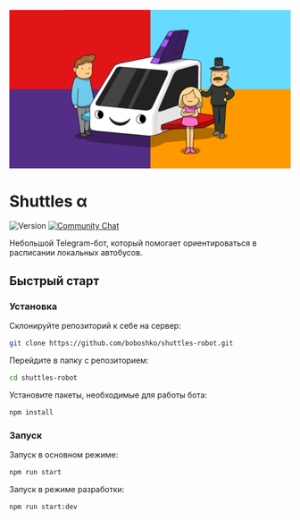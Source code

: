 ![Cover](cover.png)

# Shuttles α

![Version](https://img.shields.io/badge/version-0.1.1-brightgreen.svg?style=flat-square)
[![Community Chat](https://img.shields.io/badge/Community-Chat-blueChat?style=flat-square&logo=telegram)](https://t.me/codeque)

Небольшой Telegram-бот, который помогает ориентироваться в расписании локальных автобусов.

## Быстрый старт

### Установка

Склонируйте репозиторий к себе на сервер:

```bash
git clone https://github.com/boboshko/shuttles-robot.git
```

Перейдите в папку с репозиторием:

```bash
cd shuttles-robot
```

Установите пакеты, необходимые для работы бота:

```bash
npm install
```

### Запуск

Запуск в основном режиме:

```bash
npm run start
```

Запуск в режиме разработки:

```bash
npm run start:dev
```
